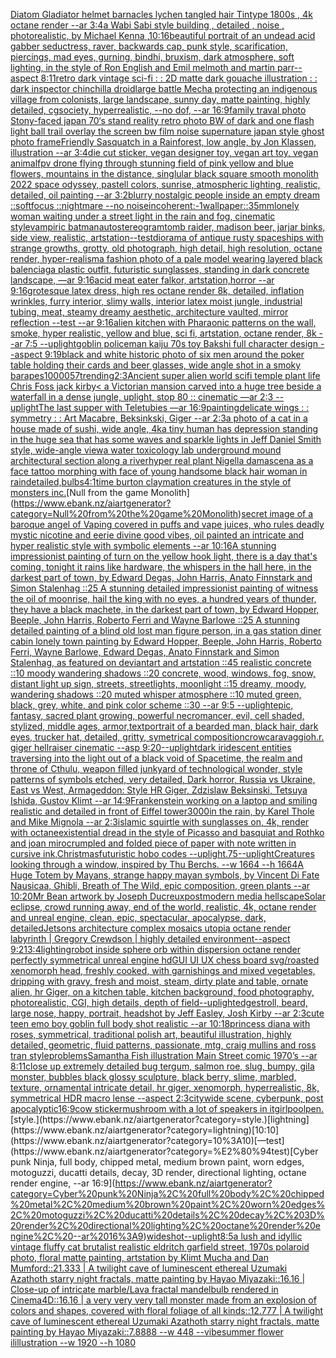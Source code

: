 [Diatom Gladiator helmet barnacles lychen  tangled hair Tintype 1800s , 4k octane  render --ar 3:4](https://www.ebank.nz/aiartgenerator?category=Diatom%20Gladiator%20helmet%20barnacles%20lychen%20%20tangled%20hair%20Tintype%201800s%20%2C%204k%20octane%20%20render%20--ar%203%3A4)[a Wabi Sabi style building , detailed , noise , photorealistic, by Michael Kenna ,](https://www.ebank.nz/aiartgenerator?category=a%20Wabi%20Sabi%20style%20building%20%2C%20detailed%20%2C%20noise%20%2C%20photorealistic%2C%20by%20Michael%20Kenna%20%2C)[10:16](https://www.ebank.nz/aiartgenerator?category=10%3A16)[beautiful portrait of an undead acid gabber seductress, raver, backwards cap, punk style, scarification, piercings, mad eyes, gurning, bindhi, bruxism, dark atmosphere, soft lighting, in the style of Ron English and Emil melmoth  and martin parr--aspect 8:11](https://www.ebank.nz/aiartgenerator?category=beautiful%20portrait%20of%20an%20undead%20acid%20gabber%20seductress%2C%20raver%2C%20backwards%20cap%2C%20punk%20style%2C%20scarification%2C%20piercings%2C%20mad%20eyes%2C%20gurning%2C%20bindhi%2C%20bruxism%2C%20dark%20atmosphere%2C%20soft%20lighting%2C%20in%20the%20style%20of%20Ron%20English%20and%20Emil%20melmoth%20%20and%20martin%20parr--aspect%208%3A11)[retro dark vintage sci-fi : : 2D matte dark gouache illustration : : dark inspector chinchilla droid](https://www.ebank.nz/aiartgenerator?category=retro%20dark%20vintage%20sci-fi%20%3A%20%3A%202D%20matte%20dark%20gouache%20illustration%20%3A%20%3A%20dark%20inspector%20chinchilla%20droid)[large battle Mecha protecting an indigenous village from colonists, large landscape, sunny day, matte painting, highly detailed, cgsociety, hyperrealistic, --no dof, --ar 16:9](https://www.ebank.nz/aiartgenerator?category=large%20battle%20Mecha%20protecting%20an%20indigenous%20village%20from%20colonists%2C%20large%20landscape%2C%20sunny%20day%2C%20matte%20painting%2C%20highly%20detailed%2C%20cgsociety%2C%20hyperrealistic%2C%20--no%20dof%2C%20--ar%2016%3A9)[family traval photo Stony-faced japan 70‘s stand reality retro photo BW of dark and one flash light ball trail overlay the screen bw film noise supernature japan style ghost  photo frame](https://www.ebank.nz/aiartgenerator?category=family%20traval%20photo%20Stony-faced%20japan%2070%E2%80%98s%20stand%20reality%20retro%20photo%20BW%20of%20dark%20and%20one%20flash%20light%20ball%20trail%20overlay%20the%20screen%20bw%20film%20noise%20supernature%20japan%20style%20ghost%20%20photo%20frame)[Friendly Sasquatch in a Rainforest, low angle, by Jon Klassen, illustration --ar 3:4](https://www.ebank.nz/aiartgenerator?category=Friendly%20Sasquatch%20in%20a%20Rainforest%2C%20low%20angle%2C%20by%20Jon%20Klassen%2C%20illustration%20--ar%203%3A4)[die cut sticker, vegan designer toy, vegan art toy, vegan animal](https://www.ebank.nz/aiartgenerator?category=die%20cut%20sticker%2C%20vegan%20designer%20toy%2C%20vegan%20art%20toy%2C%20vegan%20animal)[fpv drone flying through stunning field of pink yellow and blue flowers, mountains in the distance, singlular black square smooth monolith 2022 space odyssey, pastell colors, sunrise, atmospheric lighting, realistic, detailed, oil painting --ar 3:2](https://www.ebank.nz/aiartgenerator?category=fpv%20drone%20flying%20through%20stunning%20field%20of%20pink%20yellow%20and%20blue%20flowers%2C%20mountains%20in%20the%20distance%2C%20singlular%20black%20square%20smooth%20monolith%202022%20space%20odyssey%2C%20pastell%20colors%2C%20sunrise%2C%20atmospheric%20lighting%2C%20realistic%2C%20detailed%2C%20oil%20painting%20--ar%203%3A2)[blurry nostalgic people inside an empty dream ::softfocus ::nightmare --no noise](https://www.ebank.nz/aiartgenerator?category=blurry%20nostalgic%20people%20inside%20an%20empty%20dream%20%3A%3Asoftfocus%20%3A%3Anightmare%20--no%20noise)[incoherent:-1](https://www.ebank.nz/aiartgenerator?category=incoherent%3A-1)[wallpaper::](https://www.ebank.nz/aiartgenerator?category=wallpaper%3A%3A)[35mm](https://www.ebank.nz/aiartgenerator?category=35mm)[lonely woman waiting under a street light in the rain and fog, cinematic style](https://www.ebank.nz/aiartgenerator?category=lonely%20woman%20waiting%20under%20a%20street%20light%20in%20the%20rain%20and%20fog%2C%20cinematic%20style)[vampiric batman](https://www.ebank.nz/aiartgenerator?category=vampiric%20batman)[autostereogram](https://www.ebank.nz/aiartgenerator?category=autostereogram)[tomb raider, madison beer, jarjar binks, side view, realistic, artstation](https://www.ebank.nz/aiartgenerator?category=tomb%20raider%2C%20madison%20beer%2C%20jarjar%20binks%2C%20side%20view%2C%20realistic%2C%20artstation)[--test](https://www.ebank.nz/aiartgenerator?category=--test)[diorama of antique rusty spaceships with strange growths, grotty, old photograph, high detail, high resolution, octane render, hyper-realism](https://www.ebank.nz/aiartgenerator?category=diorama%20of%20antique%20rusty%20spaceships%20with%20strange%20growths%2C%20grotty%2C%20old%20photograph%2C%20high%20detail%2C%20high%20resolution%2C%20octane%20render%2C%20hyper-realism)[a fashion photo of a pale model wearing layered black balenciaga plastic outfit, futuristic sunglasses, standing in dark concrete landscape, —ar 9:16](https://www.ebank.nz/aiartgenerator?category=a%20fashion%20photo%20of%20a%20pale%20model%20wearing%20layered%20black%20balenciaga%20plastic%20outfit%2C%20futuristic%20sunglasses%2C%20standing%20in%20dark%20concrete%20landscape%2C%20%E2%80%94ar%209%3A16)[acid meat eater falkor, artstation,horror --ar 9:16](https://www.ebank.nz/aiartgenerator?category=acid%20meat%20eater%20falkor%2C%20artstation%2Chorror%20--ar%209%3A16)[grotesque latex dress, high res octane render 8k, detailed, inflation wrinkles, furry interior, slimy walls, interior latex moist jungle, industrial tubing, meat, steamy dreamy aesthetic, architecture vaulted, mirror reflection --test --ar 9:16](https://www.ebank.nz/aiartgenerator?category=grotesque%20latex%20dress%2C%20high%20res%20octane%20render%208k%2C%20detailed%2C%20inflation%20wrinkles%2C%20furry%20interior%2C%20slimy%20walls%2C%20interior%20latex%20moist%20jungle%2C%20industrial%20tubing%2C%20meat%2C%20steamy%20dreamy%20aesthetic%2C%20architecture%20vaulted%2C%20mirror%20reflection%20--test%20--ar%209%3A16)[alien kitchen with Pharaonic patterns on the wall, smoke, hyper realistic, yellow and blue, sci fi, artstation, octane render, 8k --ar 7:5 --uplight](https://www.ebank.nz/aiartgenerator?category=alien%20kitchen%20with%20Pharaonic%20patterns%20on%20the%20wall%2C%20smoke%2C%20hyper%20realistic%2C%20yellow%20and%20blue%2C%20sci%20fi%2C%20artstation%2C%20octane%20render%2C%208k%20--ar%207%3A5%20--uplight)[goblin policeman kaiju 70s toy Bakshi full character design --aspect 9:19](https://www.ebank.nz/aiartgenerator?category=goblin%20policeman%20kaiju%2070s%20toy%20Bakshi%20full%20character%20design%20--aspect%209%3A19)[black and white historic photo of six men around the poker table holding their cards and beer glasses, wide angle shot in a smoky bar](https://www.ebank.nz/aiartgenerator?category=black%20and%20white%20historic%20photo%20of%20six%20men%20around%20the%20poker%20table%20holding%20their%20cards%20and%20beer%20glasses%2C%20wide%20angle%20shot%20in%20a%20smoky%20bar)[apes](https://www.ebank.nz/aiartgenerator?category=apes)[10000](https://www.ebank.nz/aiartgenerator?category=10000)[57](https://www.ebank.nz/aiartgenerator?category=57)[trending](https://www.ebank.nz/aiartgenerator?category=trending)[2:3](https://www.ebank.nz/aiartgenerator?category=2%3A3)[Ancient super alien world scifi temple plant life Chris Foss jack kirby](https://www.ebank.nz/aiartgenerator?category=Ancient%20super%20alien%20world%20scifi%20temple%20plant%20life%20Chris%20Foss%20jack%20kirby)[< a Victorian mansion carved into a huge tree beside a waterfall in a dense jungle, uplight, stop 80 :: cinematic —ar 2:3 --uplight](https://www.ebank.nz/aiartgenerator?category=%3C%20a%20Victorian%20mansion%20carved%20into%20a%20huge%20tree%20beside%20a%20waterfall%20in%20a%20dense%20jungle%2C%20uplight%2C%20stop%2080%20%3A%3A%20cinematic%20%E2%80%94ar%202%3A3%20--uplight)[The last supper with Teletubies —ar 16:9](https://www.ebank.nz/aiartgenerator?category=The%20last%20supper%20with%20Teletubies%20%E2%80%94ar%2016%3A9)[painting](https://www.ebank.nz/aiartgenerator?category=painting)[delicate wings : : symmetry : : Art Macabre, Beksinkski, Giger --ar 2:3](https://www.ebank.nz/aiartgenerator?category=delicate%20wings%20%3A%20%3A%20symmetry%20%3A%20%3A%20Art%20Macabre%2C%20Beksinkski%2C%20Giger%20--ar%202%3A3)[a photo of a cat in a house made of sushi, wide angle, 4k](https://www.ebank.nz/aiartgenerator?category=a%20photo%20of%20a%20cat%20in%20a%20house%20made%20of%20sushi%2C%20wide%20angle%2C%204k)[a tiny human has depression standing in the huge sea that has some waves and sparkle lights in Jeff Daniel Smith style, wide-angle view](https://www.ebank.nz/aiartgenerator?category=a%20tiny%20human%20has%20depression%20standing%20in%20the%20huge%20sea%20that%20has%20some%20waves%20and%20sparkle%20lights%20in%20Jeff%20Daniel%20Smith%20style%2C%20wide-angle%20view)[a water toxicology lab underground mound architectural section along a river](https://www.ebank.nz/aiartgenerator?category=a%20water%20toxicology%20lab%20underground%20mound%20architectural%20section%20along%20a%20river)[hyper real plant Nigella damascena as a face tattoo morphing with face of young handsome black hair woman in rain](https://www.ebank.nz/aiartgenerator?category=hyper%20real%20plant%20Nigella%20damascena%20as%20a%20face%20tattoo%20morphing%20with%20face%20of%20young%20handsome%20black%20hair%20woman%20in%20rain)[detailed,](https://www.ebank.nz/aiartgenerator?category=detailed%2C)[bulbs](https://www.ebank.nz/aiartgenerator?category=bulbs)[4:1](https://www.ebank.nz/aiartgenerator?category=4%3A1)[time burton claymation creatures in the style of monsters inc.](https://www.ebank.nz/aiartgenerator?category=time%20burton%20claymation%20creatures%20in%20the%20style%20of%20monsters%20inc.)[Null from the game Monolith](https://www.ebank.nz/aiartgenerator?category=Null%20from%20the%20game%20Monolith)[secret image of a baroque angel of Vaping covered in puffs and vape juices, who rules deadly mystic nicotine and eerie divine good vibes, oil painted an intricate and hyper realistic style with symbolic elements --ar 10:16](https://www.ebank.nz/aiartgenerator?category=secret%20image%20of%20a%20baroque%20angel%20of%20Vaping%20covered%20in%20puffs%20and%20vape%20juices%2C%20who%20rules%20deadly%20mystic%20nicotine%20and%20eerie%20divine%20good%20vibes%2C%20oil%20painted%20an%20intricate%20and%20hyper%20realistic%20style%20with%20symbolic%20elements%20--ar%2010%3A16)[A stunning impressionist painting of turn on the yellow hook light, there is a day that's coming, tonight it rains like hardware, the whispers in the hall here, in the darkest part of town, by Edward Degas, John Harris, Anato Finnstark and Simon Stalenhag ::25 A stunning detailed impressionist painting of witness the oil of moonrise, hail the king with no eyes, a hundred years of thunder, they have a black machete, in the darkest part of town, by Edward Hopper, Beeple, John Harris, Roberto Ferri and Wayne Barlowe ::25 A stunning detailed painting of a blind old lost man figure person, in a gas station diner cabin lonely town painting by Edward Hopper, Beeple, John Harris, Roberto Ferri, Wayne Barlowe, Edward Degas, Anato Finnstark and Simon Stalenhag, as featured on deviantart and artstation ::45 realistic concrete ::10 moody wandering shadows ::20 concrete, wood, windows, fog, snow, distant light up sign, streets, streetlights, moonlight ::15 dreamy, moody, wandering shadows ::20 muted whisper atmosphere ::10 muted green, black, grey, white, and pink color scheme ::30 --ar 9:5 --uplight](https://www.ebank.nz/aiartgenerator?category=A%20stunning%20impressionist%20painting%20of%20turn%20on%20the%20yellow%20hook%20light%2C%20there%20is%20a%20day%20that%27s%20coming%2C%20tonight%20it%20rains%20like%20hardware%2C%20the%20whispers%20in%20the%20hall%20here%2C%20in%20the%20darkest%20part%20of%20town%2C%20by%20Edward%20Degas%2C%20John%20Harris%2C%20Anato%20Finnstark%20and%20Simon%20Stalenhag%20%3A%3A25%20A%20stunning%20detailed%20impressionist%20painting%20of%20witness%20the%20oil%20of%20moonrise%2C%20hail%20the%20king%20with%20no%20eyes%2C%20a%20hundred%20years%20of%20thunder%2C%20they%20have%20a%20black%20machete%2C%20in%20the%20darkest%20part%20of%20town%2C%20by%20Edward%20Hopper%2C%20Beeple%2C%20John%20Harris%2C%20Roberto%20Ferri%20and%20Wayne%20Barlowe%20%3A%3A25%20A%20stunning%20detailed%20painting%20of%20a%20blind%20old%20lost%20man%20figure%20person%2C%20in%20a%20gas%20station%20diner%20cabin%20lonely%20town%20painting%20by%20Edward%20Hopper%2C%20Beeple%2C%20John%20Harris%2C%20Roberto%20Ferri%2C%20Wayne%20Barlowe%2C%20Edward%20Degas%2C%20Anato%20Finnstark%20and%20Simon%20Stalenhag%2C%20as%20featured%20on%20deviantart%20and%20artstation%20%3A%3A45%20realistic%20concrete%20%3A%3A10%20moody%20wandering%20shadows%20%3A%3A20%20concrete%2C%20wood%2C%20windows%2C%20fog%2C%20snow%2C%20distant%20light%20up%20sign%2C%20streets%2C%20streetlights%2C%20moonlight%20%3A%3A15%20dreamy%2C%20moody%2C%20wandering%20shadows%20%3A%3A20%20muted%20whisper%20atmosphere%20%3A%3A10%20muted%20green%2C%20black%2C%20grey%2C%20white%2C%20and%20pink%20color%20scheme%20%3A%3A30%20--ar%209%3A5%20--uplight)[epic, fantasy, sacred plant growing, powerful necromancer, evil, cell shaded, stylized, middle ages, armor,](https://www.ebank.nz/aiartgenerator?category=epic%2C%20fantasy%2C%20sacred%20plant%20growing%2C%20powerful%20necromancer%2C%20evil%2C%20cell%20shaded%2C%20stylized%2C%20middle%20ages%2C%20armor%2C)[text](https://www.ebank.nz/aiartgenerator?category=text)[portrait of a bearded man, black hair, dark eyes, trucker hat, detailed, gritty, symetrical composition](https://www.ebank.nz/aiartgenerator?category=portrait%20of%20a%20bearded%20man%2C%20black%20hair%2C%20dark%20eyes%2C%20trucker%20hat%2C%20detailed%2C%20gritty%2C%20symetrical%20composition)[crow](https://www.ebank.nz/aiartgenerator?category=crow)[caravaggio](https://www.ebank.nz/aiartgenerator?category=caravaggio)[h.r. giger hellraiser cinematic --asp 9:20](https://www.ebank.nz/aiartgenerator?category=h.r.%20giger%20hellraiser%20cinematic%20--asp%209%3A20)[--uplight](https://www.ebank.nz/aiartgenerator?category=--uplight)[dark iridescent entities traversing into the light out of a black void of Spacetime, the realm and throne of Cthulu, weapon filled junkyard of technological wonder, style patterns of symbols etched, very detailed, Dark horror, Russia vs Ukraine, East vs West, Armageddon: Style HR Giger, Zdzislaw Beksinski, Tetsuya Ishida, Gustov Klimt --ar 14:9](https://www.ebank.nz/aiartgenerator?category=dark%20iridescent%20entities%20traversing%20into%20the%20light%20out%20of%20a%20black%20void%20of%20Spacetime%2C%20the%20realm%20and%20throne%20of%20Cthulu%2C%20weapon%20filled%20junkyard%20of%20technological%20wonder%2C%20style%20patterns%20of%20symbols%20etched%2C%20very%20detailed%2C%20Dark%20horror%2C%20Russia%20vs%20Ukraine%2C%20East%20vs%20West%2C%20Armageddon%3A%20Style%20HR%20Giger%2C%20Zdzislaw%20Beksinski%2C%20Tetsuya%20Ishida%2C%20Gustov%20Klimt%20--ar%2014%3A9)[Frankenstein working on a laptop and smiling realistic and detailed in front of Eiffel tower](https://www.ebank.nz/aiartgenerator?category=Frankenstein%20working%20on%20a%20laptop%20and%20smiling%20realistic%20and%20detailed%20in%20front%20of%20Eiffel%20tower)[3000](https://www.ebank.nz/aiartgenerator?category=3000)[in the rain, by Karel Thole and Mike Mignola --ar 2:3](https://www.ebank.nz/aiartgenerator?category=in%20the%20rain%2C%20by%20Karel%20Thole%20and%20Mike%20Mignola%20--ar%202%3A3)[islamic squirtle with sunglasses on, 4k, render with octane](https://www.ebank.nz/aiartgenerator?category=islamic%20squirtle%20with%20sunglasses%20on%2C%204k%2C%20render%20with%20octane)[existential dread in the style of Picasso and basquiat and Rothko and joan miro](https://www.ebank.nz/aiartgenerator?category=existential%20dread%20in%20the%20style%20of%20Picasso%20and%20basquiat%20and%20Rothko%20and%20joan%20miro)[crumpled and folded piece of paper with note written in cursive ink,](https://www.ebank.nz/aiartgenerator?category=crumpled%20and%20folded%20piece%20of%20paper%20with%20note%20written%20in%20cursive%20ink%2C)[Christmas](https://www.ebank.nz/aiartgenerator?category=Christmas)[futuristic hobo codes --uplight](https://www.ebank.nz/aiartgenerator?category=futuristic%20hobo%20codes%20--uplight)[.75](https://www.ebank.nz/aiartgenerator?category=.75)[--uplight](https://www.ebank.nz/aiartgenerator?category=--uplight)[Creatures looking through a window, inspired by Thu Berchs.  --w 1664 --h 1664](https://www.ebank.nz/aiartgenerator?category=Creatures%20looking%20through%20a%20window%2C%20inspired%20by%20Thu%20Berchs.%20%20--w%201664%20--h%201664)[A Huge Totem by Mayans, strange happy mayan symbols, by Vincent Di Fate Nausicaa, Ghibli, Breath of The Wild, epic composition, green plants --ar 10:20](https://www.ebank.nz/aiartgenerator?category=A%20Huge%20Totem%20by%20Mayans%2C%20strange%20happy%20mayan%20symbols%2C%20by%20Vincent%20Di%20Fate%20Nausicaa%2C%20Ghibli%2C%20Breath%20of%20The%20Wild%2C%20epic%20composition%2C%20green%20plants%20--ar%2010%3A20)[Mr Bean artwork by Joseph Ducreux](https://www.ebank.nz/aiartgenerator?category=Mr%20Bean%20artwork%20by%20Joseph%20Ducreux)[postmodern media hellscape](https://www.ebank.nz/aiartgenerator?category=postmodern%20media%20hellscape)[Solar eclipse, crowd running away, end of the world, realistic, 4k, octane render and unreal engine, clean, epic, spectacular, apocalypse, dark, detailed](https://www.ebank.nz/aiartgenerator?category=Solar%20eclipse%2C%20crowd%20running%20away%2C%20end%20of%20the%20world%2C%20realistic%2C%204k%2C%20octane%20render%20and%20unreal%20engine%2C%20clean%2C%20epic%2C%20spectacular%2C%20apocalypse%2C%20dark%2C%20detailed)[Jetsons architecture complex mosaics  utopia octane render  labyrinth | Gregory Crewdson | highly detailed environment--aspect 9:21](https://www.ebank.nz/aiartgenerator?category=Jetsons%20architecture%20complex%20mosaics%20%20utopia%20octane%20render%20%20labyrinth%20%7C%20Gregory%20Crewdson%20%7C%20highly%20detailed%20environment--aspect%209%3A21)[3:4](https://www.ebank.nz/aiartgenerator?category=3%3A4)[lighting](https://www.ebank.nz/aiartgenerator?category=lighting)[robot inside sphere orb within dispersion octane render perfectly symmetrical unreal engine hd](https://www.ebank.nz/aiartgenerator?category=robot%20inside%20sphere%20orb%20within%20dispersion%20octane%20render%20perfectly%20symmetrical%20unreal%20engine%20hd)[GUI UI UX chess board svg](https://www.ebank.nz/aiartgenerator?category=GUI%20UI%20UX%20chess%20board%20svg)[/roasted  xenomorph head, freshly cooked, with garnishings and mixed vegetables, dripping with gravy, fresh and moist, steam, dirty plate and table, ornate alien, hr Giger, on a kitchen table, kitchen background, food photography,  photorealistic, CGI, high details, depth of field](https://www.ebank.nz/aiartgenerator?category=/roasted%20%20xenomorph%20head%2C%20freshly%20cooked%2C%20with%20garnishings%20and%20mixed%20vegetables%2C%20dripping%20with%20gravy%2C%20fresh%20and%20moist%2C%20steam%2C%20dirty%20plate%20and%20table%2C%20ornate%20alien%2C%20hr%20Giger%2C%20on%20a%20kitchen%20table%2C%20kitchen%20background%2C%20food%20photography%2C%20%20photorealistic%2C%20CGI%2C%20high%20details%2C%20depth%20of%20field)[--uplight](https://www.ebank.nz/aiartgenerator?category=--uplight)[edges](https://www.ebank.nz/aiartgenerator?category=edges)[troll, beard, large nose, happy, portrait, headshot by Jeff Easley, Josh Kirby --ar 2:3](https://www.ebank.nz/aiartgenerator?category=troll%2C%20beard%2C%20large%20nose%2C%20happy%2C%20portrait%2C%20headshot%20by%20Jeff%20Easley%2C%20Josh%20Kirby%20--ar%202%3A3)[cute teen emo boy goblin full body shot realistic --ar 10:18](https://www.ebank.nz/aiartgenerator?category=cute%20teen%20emo%20boy%20goblin%20full%20body%20shot%20realistic%20--ar%2010%3A18)[princess diana with roses, symmetrical, traditional polish art, beautiful illustration, highly detailed, geometric, fluid patterns, passionate, mtg, craig mullins and ross tran style](https://www.ebank.nz/aiartgenerator?category=princess%20diana%20with%20roses%2C%20symmetrical%2C%20traditional%20polish%20art%2C%20beautiful%20illustration%2C%20highly%20detailed%2C%20geometric%2C%20fluid%20patterns%2C%20passionate%2C%20mtg%2C%20craig%20mullins%20and%20ross%20tran%20style)[problems](https://www.ebank.nz/aiartgenerator?category=problems)[Samantha Fish illustration Main Street comic 1970’s --ar 8:11](https://www.ebank.nz/aiartgenerator?category=Samantha%20Fish%20illustration%20Main%20Street%20comic%201970%E2%80%99s%20--ar%208%3A11)[close up extremely detailed bug tergum, salmon roe, slug, bumpy, gila monster, bubbles black glossy sculpture, black berry, slime, marbled, texture, ornamental intricate detail, hr giger, xenomorph, hyperrealistic, 8k, symmetrical HDR macro lense --aspect 2:3](https://www.ebank.nz/aiartgenerator?category=close%20up%20extremely%20detailed%20bug%20tergum%2C%20salmon%20roe%2C%20slug%2C%20bumpy%2C%20gila%20monster%2C%20bubbles%20black%20glossy%20sculpture%2C%20black%20berry%2C%20slime%2C%20marbled%2C%20texture%2C%20ornamental%20intricate%20detail%2C%20hr%20giger%2C%20xenomorph%2C%20hyperrealistic%2C%208k%2C%20symmetrical%20HDR%20macro%20lense%20--aspect%202%3A3)[citywide scene, cyberpunk, post apocalyptic](https://www.ebank.nz/aiartgenerator?category=citywide%20scene%2C%20cyberpunk%2C%20post%20apocalyptic)[16:9](https://www.ebank.nz/aiartgenerator?category=16%3A9)[cow sticker](https://www.ebank.nz/aiartgenerator?category=cow%20sticker)[mushroom with a lot of speakers in it](https://www.ebank.nz/aiartgenerator?category=mushroom%20with%20a%20lot%20of%20speakers%20in%20it)[girlpool](https://www.ebank.nz/aiartgenerator?category=girlpool)[pen.](https://www.ebank.nz/aiartgenerator?category=pen.)[style.](https://www.ebank.nz/aiartgenerator?category=style.)[lightning](https://www.ebank.nz/aiartgenerator?category=lightning)[10:10](https://www.ebank.nz/aiartgenerator?category=10%3A10)[—test](https://www.ebank.nz/aiartgenerator?category=%E2%80%94test)[Cyber punk Ninja, full body, chipped metal, medium brown paint, worn edges, motoguzzi, ducatti details, decay, 3D render, directional lighting, octane render engine, --ar 16:9](https://www.ebank.nz/aiartgenerator?category=Cyber%20punk%20Ninja%2C%20full%20body%2C%20chipped%20metal%2C%20medium%20brown%20paint%2C%20worn%20edges%2C%20motoguzzi%2C%20ducatti%20details%2C%20decay%2C%203D%20render%2C%20directional%20lighting%2C%20octane%20render%20engine%2C%20--ar%2016%3A9)[wideshot](https://www.ebank.nz/aiartgenerator?category=wideshot)[--uplight](https://www.ebank.nz/aiartgenerator?category=--uplight)[8:5](https://www.ebank.nz/aiartgenerator?category=8%3A5)[a lush and idyllic vintage fluffy cat brutalist realistic eldritch garfield street, 1970s polaroid photo, floral matte painting, artstation by Klimt Mucha and Dan Mumford::21.333 | A twilight cave of luminescent ethereal Uzumaki Azathoth starry night fractals, matte painting by Hayao Miyazaki::16.16 | Close-up of intricate marble/Lava fractal mandelbulb rendered in Cinema4D::16.16 | a very very very tall monster made from an explosion of colors and shapes, covered with floral foliage of all kinds::12.777 | A twilight cave of luminescent ethereal Uzumaki Azathoth starry night fractals, matte painting by Hayao Miyazaki::7.8888 --w 448 --vibe](https://www.ebank.nz/aiartgenerator?category=a%20lush%20and%20idyllic%20vintage%20fluffy%20cat%20brutalist%20realistic%20eldritch%20garfield%20street%2C%201970s%20polaroid%20photo%2C%20floral%20matte%20painting%2C%20artstation%20by%20Klimt%20Mucha%20and%20Dan%20Mumford%3A%3A21.333%20%7C%20A%20twilight%20cave%20of%20luminescent%20ethereal%20Uzumaki%20Azathoth%20starry%20night%20fractals%2C%20matte%20painting%20by%20Hayao%20Miyazaki%3A%3A16.16%20%7C%20Close-up%20of%20intricate%20marble/Lava%20fractal%20mandelbulb%20rendered%20in%20Cinema4D%3A%3A16.16%20%7C%20a%20very%20very%20very%20tall%20monster%20made%20from%20an%20explosion%20of%20colors%20and%20shapes%2C%20covered%20with%20floral%20foliage%20of%20all%20kinds%3A%3A12.777%20%7C%20A%20twilight%20cave%20of%20luminescent%20ethereal%20Uzumaki%20Azathoth%20starry%20night%20fractals%2C%20matte%20painting%20by%20Hayao%20Miyazaki%3A%3A7.8888%20--w%20448%20--vibe)[summer flower ilillustration --w 1920 --h 1080](https://www.ebank.nz/aiartgenerator?category=summer%20flower%20ilillustration%20--w%201920%20--h%201080)